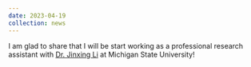 ```yaml
---
date: 2023-04-19
collection: news
---
```

I am glad to share that I will be start working as a professional research assistant with [Dr. Jinxing Li](www.labli.net) at Michigan State University!